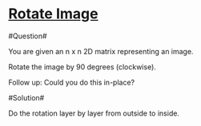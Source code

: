 # [Rotate Image](https://oj.leetcode.com/problems/rotate-image/)
#Question#

You are given an n x n 2D matrix representing an image.

Rotate the image by 90 degrees (clockwise).

Follow up:
Could you do this in-place?

#Solution#

Do the rotation layer by layer from outside to inside.
